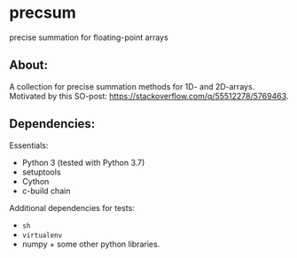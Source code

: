 # precsum

precise summation for floating-point arrays

## About:

   A collection for precise summation methods for 1D- and 2D-arrays. Motivated by this SO-post: https://stackoverflow.com/q/55512278/5769463.


## Dependencies:

Essentials: 

  - Python 3 (tested with Python 3.7)
  - setuptools
  - Cython
  - c-build chain

Additional dependencies for tests:
   
  - `sh`
  - `virtualenv`
  - numpy + some other python libraries.



